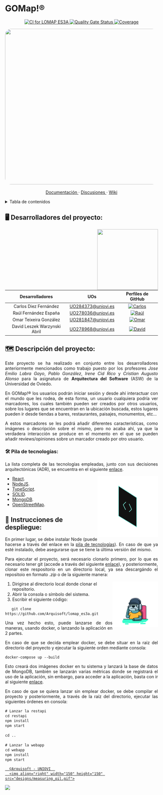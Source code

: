 # GOMap!®

<p align="center">
   <a href="https://github.com/Arquisoft/lomap_es3a/actions/workflows/lomap_es3a.yml">
      <img alt="CI for LOMAP ES3A" src="https://github.com/Arquisoft/lomap_es3a/actions/workflows/lomap_es3a.yml/badge.svg">
   </a>
   <a href="https://sonarcloud.io/summary/new_code?id=Arquisoft_lomap_es3a">
      <img alt="Quality Gate Status" src="https://sonarcloud.io/api/project_badges/measure?project=Arquisoft_lomap_es3a&metric=alert_status">
   </a>
   <a href="https://sonarcloud.io/summary/new_code?id=Arquisoft_lomap_es3a">
      <img alt="Coverage" src="https://sonarcloud.io/api/project_badges/measure?project=Arquisoft_lomap_es3a&metric=coverage">
   </a>
</p>

<img src="https://user-images.githubusercontent.com/91057639/218590043-d4243147-e5c0-4f7b-8fed-12ed8d290490.png" width="1024" height="512" style="border-radius: 20px">

<p align="center">
   <a href="https://arquisoft.github.io/lomap_es3a/">
      Documentación
   </a>
   ·
   <a href="https://github.com/Arquisoft/lomap_es3a/discussions">
      Discusiones
   </a>
   ·
   <a href="https://github.com/Arquisoft/lomap_es3a/wiki">
      Wiki
   </a>
</p>

<details>
  <summary>Tabla de contenidos</summary>
  <ol>
    <li>
      <a href="#🖥️-desarrolladores-del-proyecto">
         Desarrolladores del proyecto.
      </a>
    </li>
    <li>
      <a href="#🗺️-descripción-del-proyecto">
         Descripción del proyecto.
      </a>
      <ol>
         <li>
            <a href="#🛠-pila-de-tecnologías">
               Pila de tecnologías.
            </a>
      </ol>
    </li>
    <li>
      <a href="#📑-instrucciones-de-despliegue">
         Instrucciones de despliegue.
      </a>
    </li>
  </ol>
</details>

## 🖥️ Desarrolladores del proyecto:
<img align="right" width="200" height="200" src="designs/measuring_oil.gif">

|       Desarrolladores        |        UOs         |                                                       Perfiles de GitHub                                                       |
|:----------------------------:|:------------------:|:------------------------------------------------------------------------------------------------------------------------------:|
|    Carlos Diez Fernández     | UO284373@uniovi.es |  <a href="https://github.com/uo284373"><img alt="Carlos" src="https://img.shields.io/badge/UO284373-Carlos Diez-success"></a>  |
|    Raúl Fernández España     | UO278036@uniovi.es |   <a href="https://github.com/UO278036"><img alt="Raúl" src="https://img.shields.io/badge/UO278036-Raúl Fernández-blue"></a>   |
|    Omar Teixeira González    | UO281847@uniovi.es |    <a href="https://github.com/Omitg24"><img alt="Omar" src="https://img.shields.io/badge/UO281847-Omar Teixeira-red"></a>     |
| David Leszek Warzynski Abril | UO278968@uniovi.es | <a href="https://github.com/UO278968"><img alt="David" src="https://img.shields.io/badge/UO278968-David Warzynski-purple"></a> |


## 🗺️ Descripción del proyecto:

<p align="justify">
Este proyecto se ha realizado en conjunto entre los desarrolladores anteriormente mencionados como trabajo puesto por los profesores <em>Jose Emilio Labra Gayo</em>, <em>Pablo González</em>, <em>Irene Cid Rico</em> y <em>Cristian Augusto Alonso</em> para la asignatura de <strong>Arquitectura del Software</strong> (ASW) de la Universidad de Oviedo. 
</p>
<p align="justify">
En GOMap!® los usuarios podrán iniciar sesión y desde ahí interactuar con el mundo que les rodea, de esta forma, un usuario cualquiera podría ver marcadores, los cuales también pueden ser creados por otros usuarios, sobre los lugares que se encuentran en la ubicación buscada, estos lugares pueden ir desde tiendas a bares, restaurantes, paisajes, monumentos, etc...
</p>
<p align="justify">
A estos marcadores se les podrá añadir diferentes características, como imágenes o descripción sobre el mismo, pero no acaba ahí, ya que la verdadera interacción se produce en el momento en el que se pueden añadir reviews/opiniones sobre un marcador creado por otro usuario.
</p>

### 🛠 Pila de tecnologías:
<p align="justify">
La lista completa de las tecnologías empleadas, junto con sus decisiones arquitectónicas (ADR), se encuentra en el siguiente <a href="https://github.com/Arquisoft/lomap_es3a/wiki/Decisiones-Arquitectonicas">enlace</a>.
</p>
<img align="right" width="200" height="200" src="designs/code.gif">
<ul>
   <li><a href="https://legacy.reactjs.org/">React</a>.</li>
   <li><a href="https://nodejs.org/en">NodeJS</a>.</li>
   <li><a href="https://www.typescriptlang.org/">TypeScript</a>.</li>
   <li><a href="https://solidproject.org/">SOLID</a>.</li>
   <li><a href="https://www.mongodb.com/">MongoDB</a>.</li>
   <li><a href="https://www.openstreetmap.org/">OpenStreetMap</a>.</li>
</ul>

## 📑 Instrucciones de despliegue:

<p align="justify">
   En primer lugar, se debe instalar Node (puede hacerse a través del enlace en la <a href="🛠-pila-de-tecnologías">pila de tecnologías</a>). En caso de que ya esté instalado, debe asegurarse que se tiene la última versión del mismo.
</p>
<p align="justify">
   Para ejecutar el proyecto, será necesario clonarlo primero, por lo que es necesario tener git (accede a través del siguiente <a href="https://git-scm.com/downloads">enlace</a>), y posteriormente, clonar este respositorio en un directorio local, ya sea descargándo el repositoio en formato <em>.zip</em> o de la siguiente manera:
</p>
<img align="right" width="150" height="150" src="designs/customer-service.gif">
<ol>
   <li>Dirigirse al directorio local donde clonar el repositorio.</li>
   <li>Abrir la consola o símbolo del sistema.</li>
   <li>Escribir el siguiente código:</li>
</ol>

```shell
   git clone https://github.com/Arquisoft/lomap_es3a.git
```
<p align="justify">
   Una vez hecho esto, puede lanzarse de dos maneras, usando docker, o lanzando la aplicación en 2 partes.
</p>
<p align="justify">
   En caso de que se decida emplear docker, se debe situar en la raiz del directorio del proyecto y ejecutar la siguiente orden mediante consola:
</p>

```shell
docker-compose up --build
```

<p align="justify">
   Esto creará dos imágenes docker en tu sistema y lanzará la base de datos de MongoDB, también se lanzarán varias métricas donde se registrará el uso de la aplicación, sin embargo, para acceder a la aplicación, basta con ir al siguiente <a href="http://localhost:3000">enlace</a>.
</p>

<p align="justify">
   En caso de que se quiera lanzar sin emplear docker, se debe compilar el proyecto y posteriormente, a través de la raíz del directorio, ejecutar las siguientes órdenes en consola:
</p>

```shell
# Lanzar la restapi
cd restapi
npm install
npm start

cd ..

# Lanzar la webapp
cd webapp
npm install
npm start
```

<footer align="left">
   
   <a href="https://arquisoft.github.io/">
     
      ©Arquisoft - UNIOVI  
      <img align="right" width="150" height="150" src="designs/measuring_oil.gif">
   </a>
   <img src="designs/footer.svg">
</footer>
